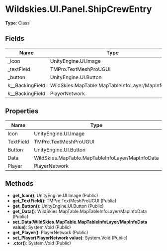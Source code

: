 ﻿# Wildskies.UI.Panel.ShipCrewEntry

**Type**: Class

## Fields

| Name | Type | Access |
|------|------|--------|
| _icon | UnityEngine.UI.Image | Private |
| _textField | TMPro.TextMeshProUGUI | Private |
| _button | UnityEngine.UI.Button | Private |
| <Data>k__BackingField | WildSkies.MapTable.MapTableInfoLayer/MapInfoData | Private |
| <Player>k__BackingField | PlayerNetwork | Private |

## Properties

| Name | Type | Access |
|------|------|--------|
| Icon | UnityEngine.UI.Image | Public |
| TextField | TMPro.TextMeshProUGUI | Public |
| Button | UnityEngine.UI.Button | Public |
| Data | WildSkies.MapTable.MapTableInfoLayer/MapInfoData | Public |
| Player | PlayerNetwork | Public |

## Methods

- **get_Icon()**: UnityEngine.UI.Image (Public)
- **get_TextField()**: TMPro.TextMeshProUGUI (Public)
- **get_Button()**: UnityEngine.UI.Button (Public)
- **get_Data()**: WildSkies.MapTable.MapTableInfoLayer/MapInfoData (Public)
- **set_Data(WildSkies.MapTable.MapTableInfoLayer/MapInfoData value)**: System.Void (Public)
- **get_Player()**: PlayerNetwork (Public)
- **set_Player(PlayerNetwork value)**: System.Void (Public)
- **.ctor()**: System.Void (Public)

